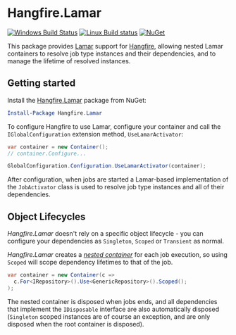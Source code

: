 Hangfire.Lamar
=====================

[![Windows Build Status](https://ci.appveyor.com/api/projects/status/github/cocowalla/Hangfire.Lamar?svg=true)](https://ci.appveyor.com/project/ionx-solutions/Hangfire.Lamar)
[![Linux Build status](https://api.travis-ci.org/cocowalla/Hangfire.Lamar.svg)](https://travis-ci.org/cocowalla/Hangfire.Lamar)
[![NuGet](https://img.shields.io/nuget/v/Hangfire.Lamar.svg)](https://www.nuget.org/packages/Hangfire.Lamar)

This package provides [Lamar](http://Lamar.github.io/) support for [Hangfire](http://hangfire.io), allowing nested Lamar containers to resolve job type instances and their dependencies, and to manage the lifetime of resolved instances.

Getting started
---------------

Install the [Hangfire.Lamar](https://www.nuget.org/packages/Hangfire.Lamar) package from NuGet:

```powershell
Install-Package Hangfire.Lamar
```

To configure Hangfire to use Lamar, configure your container and call the `IGlobalConfiguration` extension method, `UseLamarActivator`:

```csharp
var container = new Container();
// container.Configure...

GlobalConfiguration.Configuration.UseLamarActivator(container);
```

After configuration, when jobs are started a Lamar-based implementation of the `JobActivator` class is used to resolve job type instances and all of their dependencies.

Object Lifecycles
-----------------

*Hangfire.Lamar* doesn't rely on a specific object lifecycle - you can configure your dependencies as `Singleton`, `Scoped` or `Transient` as normal.

*Hangfire.Lamar* creates a [*nested container*](http://Lamar.github.io/the-container/nested-containers/) for each job execution, so using `Scoped` will scope dependency lifetimes to that of the job.

```csharp
var container = new Container(c =>
  c.For<IRepository>().Use<GenericRepository>().Scoped();
);
```

The nested container is disposed when jobs ends, and all dependencies that implement the `IDisposable` interface are also automatically disposed  (`Singleton` scoped instances are of course an exception, and are only disposed when the root container is disposed).
